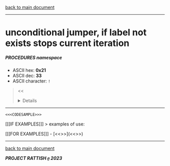 [back to main document](../README.md)

---

# unconditional jumper, if label not exists stops current iteration
##### PROCEDURES namespace
- ASCII hex: __0x21__
- ASCII dec: __33__
- ASCII character: `!`

> <<<DETAILS>>>

---

  ```
  <<<CODESAMPLE>>>
  ```

[[[IF EXAMPLES]]]  > examples of use:

[[[FOR EXAMPLES]]]  - [<<<EXAMPLENAME>>>](<<<EXAMPLELINK>>>)

---

[back to main document](../README.md)

***PROJECT RATTISH `@` 2023***
